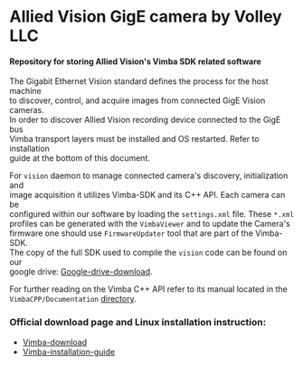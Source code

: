 # Allied Vision GigE camera by Volley LLC

#### Repository for storing Allied Vision's Vimba SDK related software

The Gigabit Ethernet Vision standard defines the process for the host machine  
to discover, control, and acquire images from connected GigE Vision cameras.  
In order to discover Allied Vision recording device connected to the GigE bus  
Vimba transport layers must be installed and OS restarted. Refer to installation  
guide at the bottom of this document.

For `vision` daemon to manage connected camera's discovery, initialization and  
image acquisition it utilizes Vimba-SDK and its C++ API. Each camera can be  
configured within our software by loading the `settings.xml` file. These `*.xml`  
profiles can be generated with the `VimbaViewer` and to update the Camera's  
firmware one should use `FirmwareUpdater` tool that are part of the Vimba-SDK.  
The copy of the full SDK used to compile the `vision` code can be found on our  
google drive: [Google-drive-download].

For further reading on the Vimba C++ API refer to its manual located in the  
`VimbaCPP/Documentation` [directory](VimbaCPP/Documentation/Vimba_CPP_Manual.pdf).


### Official download page and Linux installation instruction:
  - [Vimba-download]
  - [Vimba-installation-guide]

[Google-drive-download]:https://drive.google.com/drive/folders/1dlHUktkD-h2mUBXvPc04Vcxiup95a56u
[Vimba-download]:https://www.alliedvision.com/en/products/software.html#c6444
[Vimba-installation-guide]:https://cdn.alliedvision.com/fileadmin/content/documents/products/software/software/Vimba/appnote/Vimba_installation_under_Linux.pdf

